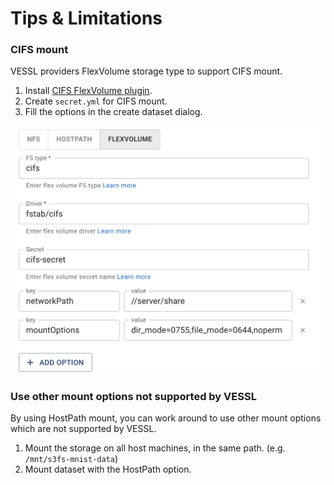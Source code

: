 # Tips & Limitations

### CIFS mount

VESSL providers FlexVolume storage type to support CIFS mount.

1. Install [CIFS FlexVolume plugin](https://github.com/fstab/cifs).&#x20;
2. Create `secret.yml` for CIFS mount.
3. Fill the options in the create dataset dialog.

![](<../../.gitbook/assets/image (179).png>)



### Use other mount options not supported by VESSL

By using HostPath mount, you can work around to use other mount options which are not supported by VESSL.

1. Mount the storage on all host machines, in the same path. (e.g. `/mnt/s3fs-mnist-data`)
2. Mount dataset with the HostPath option.
